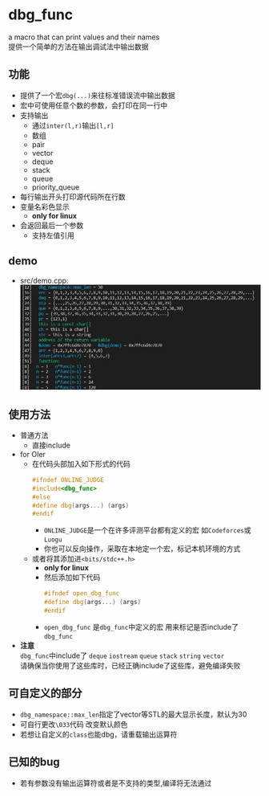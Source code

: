 # dbg_func
a macro that can print values and their names  
提供一个简单的方法在输出调试法中输出数据

## 功能
* 提供了一个宏`dbg(...)`来往标准错误流中输出数据  
* 宏中可使用任意个数的参数，会打印在同一行中
* 支持输出
    + 通过`inter(l,r)`输出`[l,r]`
    + 数组
    + pair 
    + vector
    + deque
    + stack
    + queue
    + priority_queue
* 每行输出开头打印源代码所在行数
* 变量名彩色显示 
    + **only for linux**
* 会返回最后一个参数
    + 支持左值引用

## demo
* src/demo.cpp:
    ![demo_pic](pic/demo_pic.jpg)

## 使用方法
* 普通方法  
    + 直接include  
* for OIer
    + 在代码头部加入如下形式的代码
        ```cpp
        #ifndef ONLINE_JUDGE
        #include<dbg_func>
        #else 
        #define dbg(args...) (args)
        #endif
        ```
        + `ONLINE_JUDGE`是一个在许多评测平台都有定义的宏 如`Codeforces`或`Luogu`
        + 你也可以反向操作，采取在本地定一个宏，标记本机环境的方式
    + 或者将其添加进`<bits/stdc++.h>` 
        + **only for linux**
        + 然后添加如下代码
            ```cpp
            #ifndef open_dbg_func
            #define dbg(args...) (args)
            #endif
            ```
        + `open_dbg_func` 是`dbg_func`中定义的宏 用来标记是否include了`dbg_func`
* **注意**  
`dbg_func`中include了 `deque` `iostream` `queue` `stack` `string` `vector`  
请确保当你使用了这些库时，已经正确include了这些库，避免编译失败

## 可自定义的部分
* `dbg_namespace::max_len`指定了vector等STL的最大显示长度，默认为30
* 可自行更改`\033`代码 改变默认颜色
* 若想让自定义的`class`也能dbg，请重载输出运算符

## 已知的bug
* 若有参数没有输出运算符或者是不支持的类型,编译将无法通过